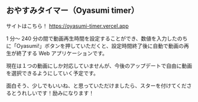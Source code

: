 ## おやすみタイマー（Oyasumi timer）

サイトはこちら！ https://oyasumi-timer.vercel.app

1 分～ 240 分の間で動画再生時間を設定することができ、数値を入力したのちに「Oyasumi!」ボタンを押していただくと、設定時間終了後に自動で動画の再生が終了する Web アプリケーションです。

現在は１つの動画にしか対応していませんが、今後のアップデートで自由に動画を選択できるようにしていく予定です。

面白そう、少しでもいいね、と思っていただけましたら、スターを付けてくださるとうれしいです！励みになります！
